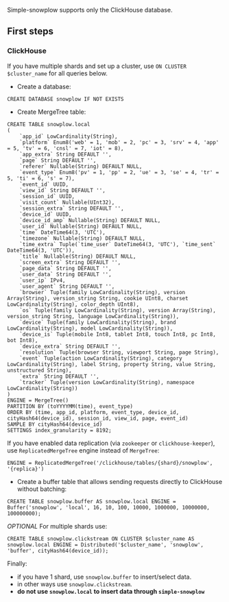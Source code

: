 Simple-snowplow supports only the ClickHouse database.

## First steps

### ClickHouse

If you have multiple shards and set up a cluster, use `ON CLUSTER $cluster_name` for all queries below.

* Create a database:

```clickhouse
CREATE DATABASE snowplow IF NOT EXISTS
```

* Create MergeTree table:

```clickhouse
CREATE TABLE snowplow.local
(
    `app_id` LowCardinality(String),
    `platform` Enum8('web' = 1, 'mob' = 2, 'pc' = 3, 'srv' = 4, 'app' = 5, 'tv' = 6, 'cnsl' = 7, 'iot' = 8),
    `app_extra` String DEFAULT '',
    `page` String DEFAULT '',
    `referer` Nullable(String) DEFAULT NULL,
    `event_type` Enum8('pv' = 1, 'pp' = 2, 'ue' = 3, 'se' = 4, 'tr' = 5, 'ti' = 6, 's' = 7),
    `event_id` UUID,
    `view_id` String DEFAULT '',
    `session_id` UUID,
    `visit_count` Nullable(UInt32),
    `session_extra` String DEFAULT '',
    `device_id` UUID,
    `device_id_amp` Nullable(String) DEFAULT NULL,
    `user_id` Nullable(String) DEFAULT NULL,
    `time` DateTime64(3, 'UTC'),
    `timezone` Nullable(String) DEFAULT NULL,
    `time_extra` Tuple(`time_user` DateTime64(3, 'UTC'), `time_sent` DateTime64(3, 'UTC')),
    `title` Nullable(String) DEFAULT NULL,
    `screen_extra` String DEFAULT '',
    `page_data` String DEFAULT '',
    `user_data` String DEFAULT '',
    `user_ip` IPv4,
    `user_agent` String DEFAULT '',
    `browser` Tuple(family LowCardinality(String), version Array(String), version_string String, cookie UInt8, charset LowCardinality(String), color_depth UInt8),
    `os` Tuple(family LowCardinality(String), version Array(String), version_string String, language LowCardinality(String)),
    `device` Tuple(family LowCardinality(String), brand LowCardinality(String), model LowCardinality(String)),
    `device_is` Tuple(mobile Int8, tablet Int8, touch Int8, pc Int8, bot Int8),
    `device_extra` String DEFAULT '',
    `resolution` Tuple(browser String, viewport String, page String),
    `event` Tuple(action LowCardinality(String), category LowCardinality(String), label String, property String, value String, unstructured String),
    `extra` String DEFAULT '',
    `tracker` Tuple(version LowCardinality(String), namespace LowCardinality(String))
)
ENGINE = MergeTree()
PARTITION BY (toYYYYMM(time), event_type)
ORDER BY (time, app_id, platform, event_type, device_id, cityHash64(device_id), session_id, view_id, page, event_id)
SAMPLE BY cityHash64(device_id)
SETTINGS index_granularity = 8192;
```

If you have enabled data replication (via `zookeeper` or `clickhouse-keeper`),
use `ReplicatedMergeTree` engine instead of `MergeTree`:
```clickhouse
ENGINE = ReplicatedMergeTree('/clickhouse/tables/{shard}/snowplow', '{replica}')
```

* Create a buffer table that allows sending requests directly to ClickHouse without batching:

```clickhouse
CREATE TABLE snowplow.buffer AS snowplow.local ENGINE = Buffer('snowplow', 'local', 16, 10, 100, 10000, 1000000, 10000000, 100000000);
```

*OPTIONAL* For multiple shards use:

```clickhouse
CREATE TABLE snowplow.clickstream ON CLUSTER $cluster_name AS snowplow.local ENGINE = Distributed('$cluster_name', 'snowplow', 'buffer', cityHash64(device_id));
```


Finally:
* if you have 1 shard, use `snowplow.buffer` to insert/select data.
* in other ways use `snowplow.clickstream`.
* **do not use `snowplow.local` to insert data through `simple-snowplow`**
